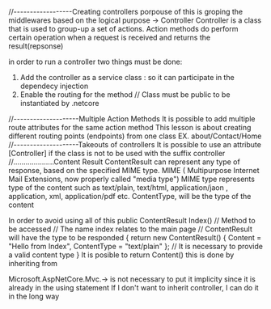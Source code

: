 //------------------Creating controllers
porpouse of this is groping the middlewares based on the logical purpose -> Controller
Controller is a class that is used to group-up a set of actions.
Action methods do perform certain operation when a request is received and returns the result(repsonse)

in order to run a controller two things must be done: 
1. Add the controller as a service class : so it can participate in the dependecy injection
2. Enable the routing for the method
// Class must be public to be instantiated by .netcore

//--------------------Multiple Action Methods
It is possible to add multiple route attributes for the same action method
This lesson is about creating different routing points (endpoints) from one class
EX. about/Contact/Home
//--------------------Takeouts of controllers
It is possible to use an attribute [Controller] if the class is not to be used with the suffix controller
//....................Content Result
ContentResult can represent any type of response, based on the specified MIME type. 
MIME ( Multipurpose Internet Mail Extensions, now properly called "media type")
MIME type represents type of the content such as text/plain, text/html, application/jaon , application, xml, application/pdf etc.
ContentType, will be the type of the content

In order to avoid using all of this 
        public ContentResult Index() // Method to be accessed // The name index relates to the main page // ContentResult will have the type to be responded 
        {
            return new ContentResult() { Content = "Hello from Index", ContentType = "text/plain" }; // It is necessary to provide a valid content type
        }
It is posible to return Content() this is done by inheriting from 

Microsoft.AspNetCore.Mvc.-> is not necessary to put it implicity since it is already in the using statement 
If I don't want to inherit controller, I can do it in the long way
